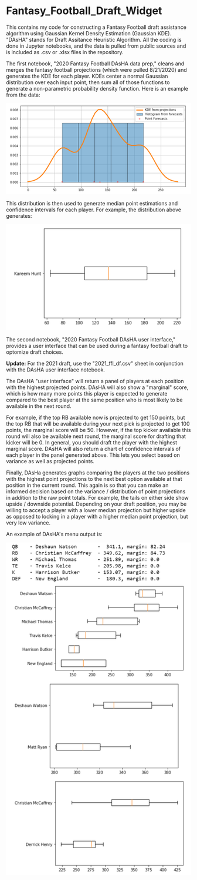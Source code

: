 # Fantasy_Football_Draft_Widget
This contains my code for constructing a Fantasy Football draft assistance algorithm using Gaussian Kernel Density Estimation (Gaussian KDE). "DAsHA" stands for Draft Assitance Heuristic Algorithm. All the coding is done in Jupyter notebooks, and the data is pulled from public sources and is included as .csv or .xlsx files in the repository.

The first notebook, "2020 Fantasy Football DAsHA data prep," cleans and merges the fantasy football projections (which were pulled 8/21/2020) and generates the KDE for each player. KDEs center a normal Gaussian distribution over each input point, then sum all of those functions to generate a non-parametric probability density function. Here is an example from the data:


![alt text](https://github.com/pjconnell/2020_Fantasy_Football/blob/master/KDE_demo.PNG)

This distribution is then used to generate median point estimations and confidence intervals for each player. For example, the distribution above generates:


![alt text](https://github.com/pjconnell/2020_Fantasy_Football/blob/master/CI_demo.PNG)


The second notebook, "2020 Fantasy Football DAsHA user interface," provides a user interface that can be used during a fantasy football draft to optomize draft choices.

**Update:** For the 2021 draft, use the "2021_ffl_df.csv" sheet in conjunction with the DAsHA user interface notebook.

The DAsHA "user interface" will return a panel of players at each position with the highest projected points. DAsHA will also show a "marginal" score, which is how many more points this player is expected to generate compared to the best player at the same position who is most likely to be available in the next round. 

For example, if the top RB available now is projected to get 150 points, but the top RB that will be available during your next pick is projected to get 100 points, the marginal score will be 50. However, if the top kicker available this round will also be available next round, the marginal score for drafting that kicker will be 0. In general, you should draft the player with the highest marginal score. DAsHA will also return a chart of confidence intervals of each player in the panel generated above. This lets you select based on variance as well as projected points.

Finally, DAsHa generates graphs comparing the players at the two positions with the highest point projections to the next best option available at that position in the current round. This again is so that you can make an informed decision based on the variance / distribution of point projections in addition to the raw point totals. For example, the tails on either side show upside / downside potential. Depending on your draft position, you may be willing to accept a player with a lower median projection but higher upside as opposed to locking in a player with a higher median point projection, but very low variance.

An example of DAsHA's menu output is:

![alt text](https://github.com/pjconnell/2020_Fantasy_Football/blob/master/Menu_demo.PNG)
